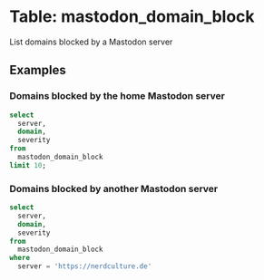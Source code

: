 # Table: mastodon_domain_block

List domains blocked by a Mastodon server

## Examples

### Domains blocked by the home Mastodon server

```sql
select
  server,
  domain,
  severity
from
  mastodon_domain_block
limit 10;
```

### Domains blocked by another Mastodon server
```sql
select
  server,
  domain,
  severity
from
  mastodon_domain_block
where
  server = 'https://nerdculture.de'
```
